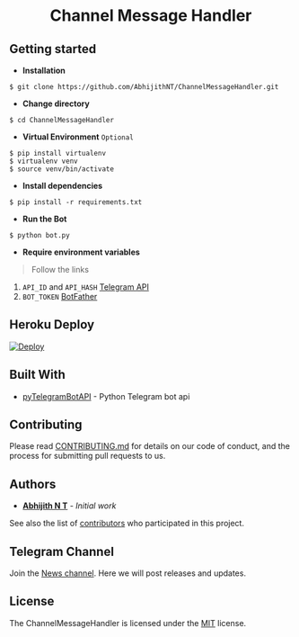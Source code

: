 # <p align="center">Channel Message Handler
  
## Getting started

- **Installation**
```shell
$ git clone https://github.com/AbhijithNT/ChannelMessageHandler.git
```
- **Change directory**
```shell
$ cd ChannelMessageHandler
```
- **Virtual Environment** `Optional`
```shell
$ pip install virtualenv
$ virtualenv venv
$ source venv/bin/activate
```
- **Install dependencies**
```shell
$ pip install -r requirements.txt
```
- **Run the Bot**
```shell
$ python bot.py
```
 - **Require environment variables**
> Follow the links
1. `API_ID` and `API_HASH` [Telegram API](https://my.telegram.org/)
2. `BOT_TOKEN` [BotFather](https://telegram.me/BotFather)

## Heroku Deploy

[![Deploy](https://www.herokucdn.com/deploy/button.svg)](https://heroku.com/deploy)

## Built With
- [pyTelegramBotAPI](https://github.com/eternnoir/pyTelegramBotAPI/) - Python Telegram bot api
  
## Contributing

Please read [CONTRIBUTING.md](https://github.com/AbhijithNT/ChannelMessageHandler/blob/main/CONTRIBUTING.md) for details on our code of conduct, and the process for submitting pull requests to us.
  
## Authors
- **[Abhijith N T](https://github.com/AbhijithNT)** - _Initial work_

See also the list of [contributors](https://github.com/AbhijithNT/ChannelMessageHandler/contributors) who participated in this project.

## Telegram Channel
Join the [News channel](https://telegram.me/AbhijithNT). Here we will post releases and updates.

## License

The ChannelMessageHandler is licensed under the [MIT](https://github.com/AbhijithNT/ChannelMessageHandler/blob/main/LICENSE) license.
